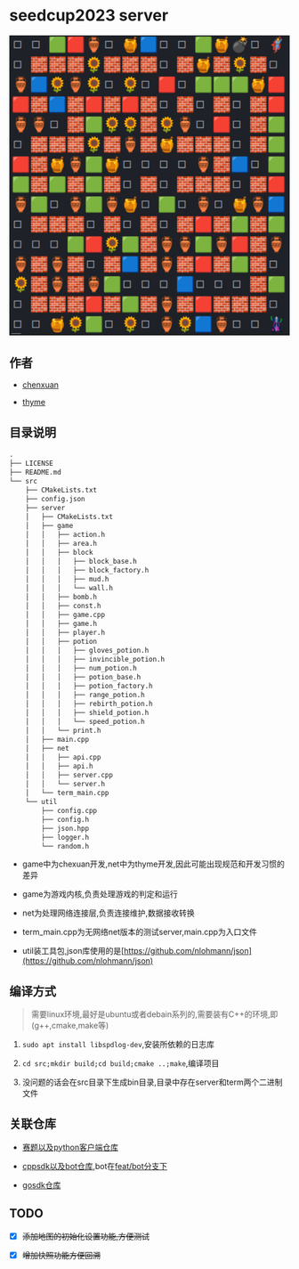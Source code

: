 # seedcup2023 server

![](https://raw.githubusercontent.com/Thyme-git/seedcup2023-client/main/image/2023%E7%A7%8D%E5%AD%90%E6%9D%AF%E8%B5%9B%E9%A2%98/1699091546594.png)

## 作者

- [chenxuan](https://github.com/chenxuan520)

- [thyme](https://github.com/Thyme-git)

## 目录说明
```shell
.
├── LICENSE
├── README.md
└── src
    ├── CMakeLists.txt
    ├── config.json
    ├── server
    │   ├── CMakeLists.txt
    │   ├── game
    │   │   ├── action.h
    │   │   ├── area.h
    │   │   ├── block
    │   │   │   ├── block_base.h
    │   │   │   ├── block_factory.h
    │   │   │   ├── mud.h
    │   │   │   └── wall.h
    │   │   ├── bomb.h
    │   │   ├── const.h
    │   │   ├── game.cpp
    │   │   ├── game.h
    │   │   ├── player.h
    │   │   ├── potion
    │   │   │   ├── gloves_potion.h
    │   │   │   ├── invincible_potion.h
    │   │   │   ├── num_potion.h
    │   │   │   ├── potion_base.h
    │   │   │   ├── potion_factory.h
    │   │   │   ├── range_potion.h
    │   │   │   ├── rebirth_potion.h
    │   │   │   ├── shield_potion.h
    │   │   │   └── speed_potion.h
    │   │   └── print.h
    │   ├── main.cpp
    │   ├── net
    │   │   ├── api.cpp
    │   │   ├── api.h
    │   │   ├── server.cpp
    │   │   └── server.h
    │   └── term_main.cpp
    └── util
        ├── config.cpp
        ├── config.h
        ├── json.hpp
        ├── logger.h
        └── random.h
```

- game中为chexuan开发,net中为thyme开发,因此可能出现规范和开发习惯的差异

- game为游戏内核,负责处理游戏的判定和运行

- net为处理网络连接层,负责连接维护,数据接收转换

- term_main.cpp为无网络net版本的测试server,main.cpp为入口文件

- util装工具包,json库使用的是[https://github.com/nlohmann/json](https://github.com/nlohmann/json)

## 编译方式
> 需要linux环境,最好是ubuntu或者debain系列的,需要装有C++的环境,即(g++,cmake,make等)

1. `sudo apt install libspdlog-dev`,安装所依赖的日志库

2. `cd src;mkdir build;cd build;cmake ..;make`,编译项目

3. 没问题的话会在src目录下生成bin目录,目录中存在server和term两个二进制文件

## 关联仓库

- [赛题以及python客户端仓库](https://github.com/Thyme-git/seedcup2023-client)

- [cppsdk以及bot仓库](https://gitee.com/chenxuan520/seedcup-cppsdk.git),bot在[feat/bot分支下](https://gitee.com/chenxuan520/seedcup-cppsdk/tree/feat%2Fbot/)

- [gosdk仓库](https://github.com/chenxuan520/seedcup-gosdk)

## TODO

- [x] ~~添加地图的初始化设置功能,方便测试~~

- [x] ~~增加快照功能方便回溯~~
